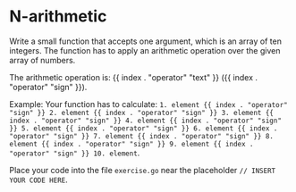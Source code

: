 # N-arithmetic

Write a small function that accepts one argument, which is an array of ten integers. The function has to apply an arithmetic operation over the given array of numbers.

The arithmetic operation is: {{ index . "operator" "text" }} ({{ index . "operator" "sign" }}).

Example: Your function has to calculate: `1. element {{ index . "operator" "sign" }} 2. element {{ index . "operator" "sign" }} 3. element {{ index . "operator" "sign" }} 4. element {{ index . "operator" "sign" }} 5. element {{ index . "operator" "sign" }} 6. element {{ index . "operator" "sign" }} 7. element {{ index . "operator" "sign" }} 8. element {{ index . "operator" "sign" }} 9. element {{ index . "operator" "sign" }} 10. element`.

Place your code into the file `exercise.go` near the placeholder `// INSERT YOUR CODE HERE`.
